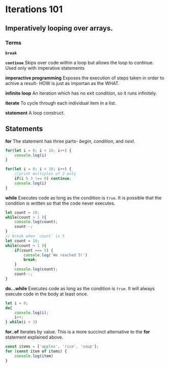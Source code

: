 # Iterations 101
## Imperatively looping over arrays.

### Terms
**`break`**

**`continue`**
Skips over code within a loop but allows the loop to continue. Used only with imperative statements

**imperactive programming**
Exposes the execution of steps taken in order to achive a result- HOW is just as importan as the WHAT.

**infinite loop**
An iteration which has no exit condition, so it runs infinitely.

**iterate**
To cycle through each individual item in a list.

**statement**
A loop construct.

## Statements

**for**
The statement has three parts- _begin_, _condition_, and _next_.

```javascript
for(let i = 0; i < 10; i++) {
    console.log(i)
}

for(let i = 0; i < 10; i++) {
    //print multiples of 3 only
    if(i % 3 !== 0) continue;
    console.log(i)
}
```

**while**
Executes code as long as the condition is `true`. It is possible that the condition is written so that the code never executes.
```javascript
let count = 10;
while(count > 1 ){
    console.log(count);
    count--;
}
// break when `count` is 5
let count = 10;
while(count > 1 ){
    if(count === 5) {
        console.log('We reached 5!')
        break;
    }
    console.log(count);
    count--;
}
```
**do...while**
Executes code as long as the condition is `true`. It will always execute code in the body at least once.

```javascript
let i = 0;
do{
    console.log(i);
    i++;
} while(i < 3)
```

**for..of**
Iterates by value. This is a more succinct alternative to the **for** statement explained above.
```javascript
const items = ['apples', 'rice', 'soup'];
for (const item of items) {
    console.log(item)
}

```
